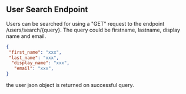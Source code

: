 ## User Search Endpoint

Users can be searched for using a "GET" request to the endpoint /users/search/{query}.
The query could be firstname, lastname, display name and email.

```json
{
 "first_name": "xxx",
 "last_name": "xxx",
  "display_name": "xxx",
   "email": "xxx",
}
```
the user json object is returned on successful query.
